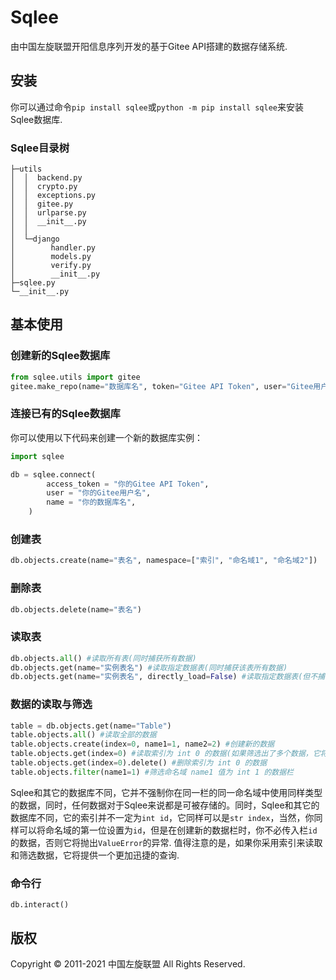 # Sqlee
由中国左旋联盟开阳信息序列开发的基于Gitee API搭建的数据存储系统.

## 安装
你可以通过命令`pip install sqlee`或`python -m pip install sqlee`来安装Sqlee数据库.

### Sqlee目录树
```
├─utils
│  │  backend.py
│  │  crypto.py
│  │  exceptions.py
│  │  gitee.py
│  │  urlparse.py
│  │  __init__.py
│  │
│  └─django
│        handler.py
│        models.py
│        verify.py
│        __init__.py
├─sqlee.py
└─__init__.py
```

## 基本使用

### 创建新的Sqlee数据库
```python
from sqlee.utils import gitee
gitee.make_repo(name="数据库名", token="Gitee API Token", user="Gitee用户名")
```

### 连接已有的Sqlee数据库
你可以使用以下代码来创建一个新的数据库实例：
```python
import sqlee

db = sqlee.connect(
        access_token = "你的Gitee API Token",
        user = "你的Gitee用户名",
        name = "你的数据库名",
    )

```

### 创建表
```python
db.objects.create(name="表名", namespace=["索引", "命名域1", "命名域2"])
```

### 删除表
```python
db.objects.delete(name="表名")
```

### 读取表
```python
db.objects.all() #读取所有表(同时捕获所有数据)
db.objects.get(name="实例表名") #读取指定数据表(同时捕获该表所有数据)
db.objects.get(name="实例表名", directly_load=False) #读取指定数据表(但不捕获该表所有数据)
```

### 数据的读取与筛选
```python
table = db.objects.get(name="Table")
table.objects.all() #读取全部的数据
table.objects.create(index=0, name1=1, name2=2) #创建新的数据
table.objects.get(index=0) #读取索引为 int 0 的数据(如果筛选出了多个数据，它将抛出异常)
table.objects.get(index=0).delete() #删除索引为 int 0 的数据
table.objects.filter(name1=1) #筛选命名域 name1 值为 int 1 的数据栏
```
Sqlee和其它的数据库不同，它并不强制你在同一栏的同一命名域中使用同样类型的数据，同时，任何数据对于Sqlee来说都是可被存储的。同时，Sqlee和其它的数据库不同，它的索引并不一定为`int id`，它同样可以是`str index`，当然，你同样可以将命名域的第一位设置为`id`，但是在创建新的数据栏时，你不必传入栏`id`的数据，否则它将抛出`ValueError`的异常.
值得注意的是，如果你采用索引来读取和筛选数据，它将提供一个更加迅捷的查询.

### 命令行
`db.interact()`

## 版权
Copyright © 2011-2021 中国左旋联盟 All Rights Reserved.
